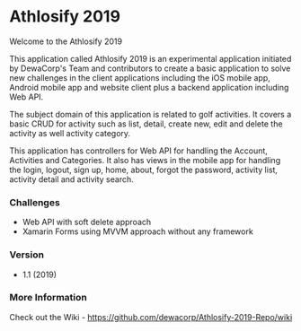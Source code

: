 # Athlosify 2019 

Welcome to the Athlosify 2019

This application called Athlosify 2019 is an experimental application initiated by DewaCorp's Team and contributors to create a basic application to solve new challenges in the client applications including the iOS mobile app, Android mobile app and website client plus a backend application including Web API.

The subject domain of this application is related to golf activities. It covers a basic CRUD for activity such as list, detail, create new, edit and delete the activity as well activity category.

This application has controllers for Web API for handling the Account, Activities and Categories. It also has views in the mobile app for handling the login, logout, sign up, home, about, forgot the password, activity list, activity detail and activity search. 

### Challenges
* Web API with soft delete approach
* Xamarin Forms using MVVM approach without any framework

### Version
* 1.1 (2019)

### More Information
Check out the Wiki - https://github.com/dewacorp/Athlosify-2019-Repo/wiki





